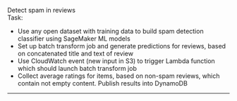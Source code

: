 Detect spam in reviews    
Task:  
- Use any open dataset with training data to build spam detection classifier using SageMaker ML models  
- Set up batch transform job and generate predictions for reviews, based on concatenated title and text of review  
- Use CloudWatch event (new input in S3) to trigger Lambda function which should launch batch transform job  
- Collect average ratings for items, based on non-spam reviews, which contain not empty content. Publish results into DynamoDB  
----

